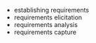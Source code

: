 <panel header="%%Other names for _requirement gathering_%%" type="seamless" alt="aka">

* establishing requirements
* requirements elicitation
* requirements analysis
* requirements capture

</panel>

<panel header="**Brainstorming** :one:" type="seamless">
  <include src="../brainstorming/index.md" />
</panel>
<panel header="**User serveys** :one:" type="seamless">
  <include src="../brainstorming/index.md" />
</panel>
<panel header="**Observation** :one:" type="seamless">
  <include src="../brainstorming/index.md" />
</panel>
<panel header="**Interviews** :one:" type="seamless">
  <include src="../brainstorming/index.md" />
</panel>
<panel header="**Focus groups** :one:" type="seamless">
  <include src="../brainstorming/index.md" />
</panel>
<panel header="**Product surveys** :one:" type="seamless">
  <include src="../brainstorming/index.md" />
</panel>
<panel header="**Prototyping** :one:" type="seamless">
  <include src="../brainstorming/index.md" />
</panel>


